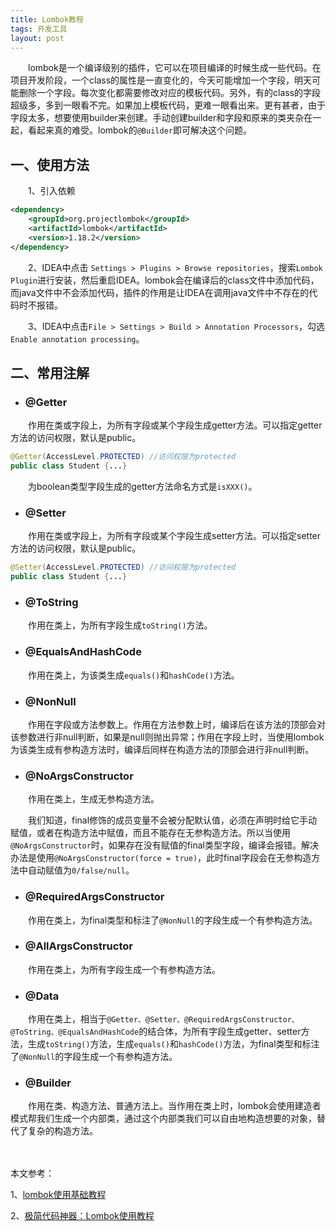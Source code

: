 ```yaml
---
title: Lombok教程
tags: 开发工具
layout: post
---
```


    lombok是一个编译级别的插件，它可以在项目编译的时候生成一些代码。在项目开发阶段，一个class的属性是一直变化的，今天可能增加一个字段，明天可能删除一个字段。每次变化都需要修改对应的模板代码。另外，有的class的字段超级多，多到一眼看不完。如果加上模板代码，更难一眼看出来。更有甚者，由于字段太多，想要使用builder来创建。手动创建builder和字段和原来的类夹杂在一起，看起来真的难受。lombok的`@Builder`即可解决这个问题。

## 一、使用方法

　　1、引入依赖

```xml
<dependency>
    <groupId>org.projectlombok</groupId>
    <artifactId>lombok</artifactId>
    <version>1.18.2</version>
</dependency>
```

　　2、IDEA中点击 `Settings > Plugins > Browse repositories`，搜索`Lombok Plugin`进行安装，然后重启IDEA。lombok会在编译后的class文件中添加代码，而java文件中不会添加代码，插件的作用是让IDEA在调用java文件中不存在的代码时不报错。

　　3、IDEA中点击`File > Settings > Build > Annotation Processors`，勾选`Enable annotation processing`。

## 二、常用注解

* ### @Getter

　　作用在类或字段上，为所有字段或某个字段生成getter方法。可以指定getter方法的访问权限，默认是public。

```java
@Getter(AccessLevel.PROTECTED) //访问权限为protected
public class Student {...}
```

　　为boolean类型字段生成的getter方法命名方式是`isXXX()`。

* ### @Setter

　　作用在类或字段上，为所有字段或某个字段生成setter方法。可以指定setter方法的访问权限，默认是public。

```java
@Setter(AccessLevel.PROTECTED) //访问权限为protected
public class Student {...}
```

* ### @ToString

　　作用在类上，为所有字段生成`toString()`方法。

* ### @EqualsAndHashCode

　　作用在类上，为该类生成`equals()`和`hashCode()`方法。

* ### @NonNull

　　作用在字段或方法参数上。作用在方法参数上时，编译后在该方法的顶部会对该参数进行非null判断，如果是null则抛出异常；作用在字段上时，当使用lombok为该类生成有参构造方法时，编译后同样在构造方法的顶部会进行非null判断。

* ### @NoArgsConstructor

　　作用在类上，生成无参构造方法。

　　我们知道，final修饰的成员变量不会被分配默认值，必须在声明时给它手动赋值，或者在构造方法中赋值，而且不能存在无参构造方法。所以当使用`@NoArgsConstructor`时，如果存在没有赋值的final类型字段，编译会报错。解决办法是使用``@NoArgsConstructor(force = true)``，此时final字段会在无参构造方法中自动赋值为`0/false/null`。

* ### @RequiredArgsConstructor

　　作用在类上，为final类型和标注了`@NonNull`的字段生成一个有参构造方法。

* ### @AllArgsConstructor

　　作用在类上，为所有字段生成一个有参构造方法。

* ### @Data

　　作用在类上，相当于`@Getter、@Setter、@RequiredArgsConstructor、@ToString、@EqualsAndHashCode`的结合体，为所有字段生成getter、setter方法，生成`toString()`方法，生成`equals()`和`hashCode()`方法，为final类型和标注了`@NonNull`的字段生成一个有参构造方法。

* ### @Builder

　　作用在类、构造方法、普通方法上。当作用在类上时，lombok会使用建造者模式帮我们生成一个内部类，通过这个内部类我们可以自由地构造想要的对象，替代了复杂的构造方法。

　　

本文参考：

1、[lombok使用基础教程](https://www.cnblogs.com/woshimrf/p/lombok-usage.html#gallery-1)

2、[极简代码神器：Lombok使用教程](https://juejin.cn/post/6844903960222892040#heading-0)
